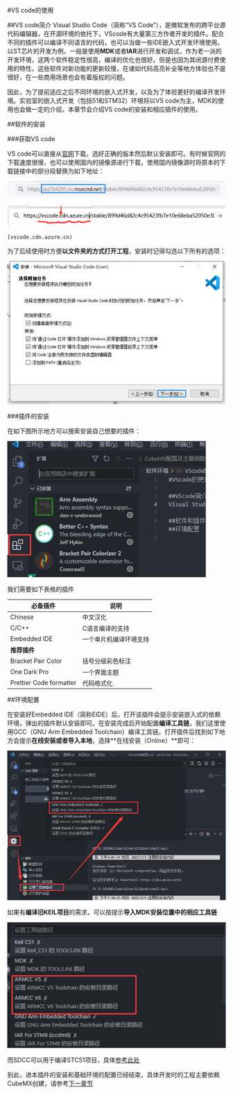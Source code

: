 #VS code的使用

##VS code简介
Visual Studio Code（简称“VS Code”），是微软发布的跨平台源代码编辑器，在开源环境的依托下，VScode有大量第三方作者开发的插件。配合不同的插件可以编译不同语言的代码，也可以当做一些IDE嵌入式开发环境使用。以ST芯片的开发为例，一般是使用**MDK**或者**IAR**进行开发和调试，作为老一派的开发环境，这两个软件稳定性很高，编译的优化也很好。但是也因为其闭源付费使用的特性，这些软件对新功能的更新较慢，在诸如代码高亮补全等地方体验也不是很好，在一些商用场景也会有着版权的问题。

因此，为了提前适应之后不同环境的嵌入式开发，以及为了体验更好的编译开发环境。实验室的嵌入式开发（包括51和STM32）环境将以VS code为主，MDK的使用也会做一定的介绍，本章节会介绍VS code的安装和相应插件的使用。

##软件的安装

###获取VS code

VS code可以直接从[官网](https://code.visualstudio.com/)下载，选好正确的版本然后默认安装即可。有时候官网的下载速度很慢，也可以使用国内的镜像源进行下载，使用国内镜像源时将原本的下载链接中的部分段替换为如下地址：

![地址镜像源替换](assets/地址镜像源替换.png)

![替换后地址](assets/替换后地址.png)

`[vscode.cdn.azure.cn)      `

为了后续使用时方便**以文件夹的方式打开工程**，安装时记得勾选以下所有的选项：

![安装后勾选](assets/安装后勾选.png)

###插件的安装

在如下图所示地方可以搜索安装自己想要的插件：

![插件安装](assets/插件安装.png)

我们需要如下表格的插件

| 必备插件                | 说明                   |
| ----------------------- | ---------------------- |
| Chinese                 | 中文汉化               |
| C/C++                   | C语言编译的支持        |
| Embedded IDE            | 一个单片机编译环境支持 |
| **推荐插件**            |                        |
| Bracket Pair Color      | 括号分级彩色标注       |
| One Dark Pro            | 一个界面主题           |
| Prettier Code formatter | 代码格式化             |

##环境配置

在安装好Embedded IDE（简称EIDE）后，打开该插件会提示安装嵌入式的依赖环境，弹出的插件默认安装即可。在安装完成后开始配置**编译工具链**，我们这里使用GCC（GNU Arm Embedded Toolchain）编译工具链。打开插件后找到如下地方会提示**在线安装或者导入本地**，选择**在线安装（Online）**即可：

![GCC编译工具链](assets/GCC编译工具链.png)

如果有**编译旧KEIL项目**的需求，可以按提示**导入MDK安装位置中的相应工具链**

![AC5工具链路径](assets/AC5工具链路径.png)

而SDCC可以用于编译STC51项目，具体[参考此处]()



到此，进本插件的安装和基础环境的配置已经结束，具体开发时的工程主要依赖CubeMX创建，请参考[下一章节](CubeMX简介.md)
